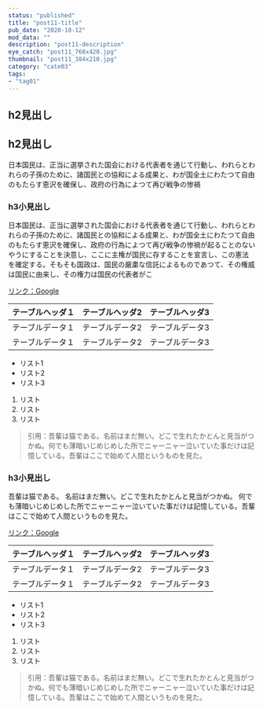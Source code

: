 ```yaml
---
status: "published"
title: "post11-title"
pub_date: "2020-10-12"
mod_data: ""
description: "post11-description"
eye_catch: "post11_768x420.jpg"
thumbnail: "post11_384x210.jpg"
category: "cate03"
tags:
- "tag01"
---
```


## h2見出し

## h2見出し

日本国民は、正当に選挙された国会における代表者を通じて行動し、われらとわれらの子孫のために、諸国民との協和による成果と、わが国全土にわたつて自由のもたらす恵沢を確保し、政府の行為によつて再び戦争の惨禍

### h3小見出し

日本国民は、正当に選挙された国会における代表者を通じて行動し、われらとわれらの子孫のために、諸国民との協和による成果と、わが国全土にわたつて自由のもたらす恵沢を確保し、政府の行為によつて再び戦争の惨禍が起ることのないやうにすることを決意し、ここに主権が国民に存することを宣言し、この憲法を確定する。そもそも国政は、国民の厳粛な信託によるものであつて、その権威は国民に由来し、その権力は国民の代表者がこ

[リンク：Google](https://google.com)

<table>
  <thead>
    <tr>
      <th>テーブルヘッダ１</th>
      <th>テーブルヘッダ2</th>
      <th>テーブルヘッダ3</th>
    </tr>
  <thead>
  <tbody>
    <tr>
      <td>テーブルデータ１</td>
      <td>テーブルデータ2</td>
      <td>テーブルデータ3</td>
    </tr>
    <tr>
      <td>テーブルデータ１</td>
      <td>テーブルデータ2</td>
      <td>テーブルデータ3</td>
    </tr>
  <tbody>
</table>

* リスト1
* リスト2
* リスト3

1. リスト
2. リスト
3. リスト

> 引用：吾輩は猫である。名前はまだ無い。どこで生れたかとんと見当がつかぬ。何でも薄暗いじめじめした所でニャーニャー泣いていた事だけは記憶している。吾輩はここで始めて人間というものを見た。
### h3小見出し

吾輩は猫である。
名前はまだ無い。どこで生れたかとんと見当がつかぬ。
何でも薄暗いじめじめした所でニャーニャー泣いていた事だけは記憶している。吾輩はここで始めて人間というものを見た。

[リンク：Google](https://google.com)

<table>
  <thead>
    <tr>
      <th>テーブルヘッダ１</th>
      <th>テーブルヘッダ2</th>
      <th>テーブルヘッダ3</th>
    </tr>
  <thead>
  <tbody>
    <tr>
      <td>テーブルデータ１</td>
      <td>テーブルデータ2</td>
      <td>テーブルデータ3</td>
    </tr>
    <tr>
      <td>テーブルデータ１</td>
      <td>テーブルデータ2</td>
      <td>テーブルデータ3</td>
    </tr>
  <tbody>
</table>

* リスト1
* リスト2
* リスト3

1. リスト
2. リスト
3. リスト

> 引用：吾輩は猫である。名前はまだ無い。どこで生れたかとんと見当がつかぬ。何でも薄暗いじめじめした所でニャーニャー泣いていた事だけは記憶している。吾輩はここで始めて人間というものを見た。